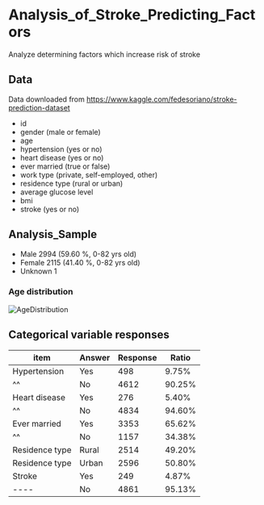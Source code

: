 # Analysis_of_Stroke_Predicting_Factors
Analyze determining factors which increase risk of stroke

## Data

Data downloaded from  https://www.kaggle.com/fedesoriano/stroke-prediction-dataset

+ id
+ gender (male or female)
+ age
+ hypertension (yes or no)
+ heart disease (yes or no)
+ ever married (true or false)
+ work type (private, self-employed, other)
+ residence type (rural or urban)
+ average glucose level
+ bmi
+ stroke (yes or no)

## Analysis_Sample
+ Male    2994  (59.60 %, 0-82 yrs old)
+ Female  2115  (41.40 %, 0-82 yrs old)
+ Unknown 1

### Age distribution
![AgeDistribution](C:\Users\kojis\Desktop\work\Stroke_project\age_distribution.png)


## Categorical variable responses

| item | Answer | Response | Ratio |
| ---- | ------ | -------- | ----- |
| Hypertension | Yes | 498 | 9.75% |
| ^^ | No | 4612 | 90.25% |
| Heart disease | Yes | 276 | 5.40% |
| ^^ | No | 4834 | 94.60% |
| Ever married | Yes | 3353 | 65.62% |
| ^^ | No | 1157 | 34.38% |
| Residence type | Rural | 2514 | 49.20% |
| Residence type | Urban | 2596 | 50.80% |
| Stroke | Yes | 249 | 4.87% |
| ---- | No | 4861 | 95.13% |
